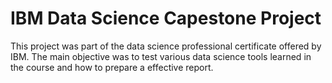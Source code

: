 # IBM Data Science Capestone Project

This project was part of the data science professional certificate offered by IBM.
The main objective was to test various data science tools learned in the course and how to prepare a effective report.

